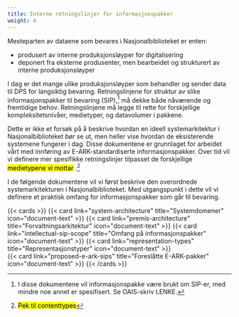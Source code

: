 ```yaml
---
title: Interne retningslinjer for informasjonspakker
weight: 4
---
```


Mesteparten av dataene som bevares i Nasjonalbiblioteket er enten: 
- produsert av interne produksjonsløyper for digitalisering 
- deponert fra eksterne produsenter, men bearbeidet og strukturert av interne produksjonsløyper 

I dag er det mange ulike produksjonsløyper som behandler og sender data til DPS for langsiktig bevaring.
Retningslinjene for struktur av slike informasjonspakker til bevaring (SIP),[^1] må dekke både nåværende og fremtidige behov.
Retningslinjene må legge til rette for forskjellige kompleksitetsnivåer, medietyper, og datavolumer i pakkene.

Dette er ikke et forsøk på å beskrive hvordan en ideell systemarkitektur i Nasjonalbiblioteket *bør* se ut, men heller vise hvordan de eksisterende systemene fungerer i dag.
Disse dokumentene er grunnlaget for arbeidet vårt med innføring av E-ARK-standardiserte informasjonspakker.
Over tid vil vi definere mer spesifikke retningslinjer tilpasset de forskjellige <mark>medietypene vi mottar</mark> .[^2]

I de følgende dokumentene vil vi først beskrive den overordnede systemarkitekturen i Nasjonalbiblioteket. 
Med utgangspunkt i dette vil vi definere et praktisk omfang for informasjonspakker som går til bevaring.

{{< cards >}}
  {{< card link="system-architecture" title="Systemdomener" icon="document-text" >}} 
  {{< card link="premis-architecture" title="Forvaltningsarkitektur" icon="document-text" >}}
  {{< card link="intellectual-sip-scope" title="Omfang på informasjonspakker" icon="document-text" >}}
  {{< card link="representation-types" title="Representasjonstyper" icon="document-text" >}}  
  {{< card link="proposed-e-ark-sips" title="Foreslåtte E-ARK-pakker" icon="document-text" >}}
{{< /cards >}}
[^2]: <mark>Pek til contenttypes</mark>
[^1]: I disse dokumentene vil informasjonspakke være brukt om SIP-er, med mindre noe annet er spesifisert. Se OAIS-skriv LENKE.

